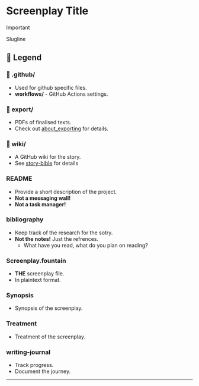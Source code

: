 # Screenplay Title

> [!IMPORTANT] 
> Slugline

## 🧭 Legend

### 📂 .github/
- Used for github specific files.
- **workflows/** - GitHub Actions settings.

### 📂 export/
- PDFs of finalised texts.
- Check out [about_exporting](export/about_exporting.md) for details.

### 📂 wiki/
- A GitHub wiki for the story.
- See [story-bible](story-bible.md) for details

### README
- Provide a short description of the project.
- **Not a messaging wall!**
- **Not a task manager!**

### bibliography
- Keep track of the research for the sotry.
- **Not the notes!** Just the refrences.
  - What have you read, what do you plan on reading?

### Screenplay.fountain
- **THE** screenplay file.
- In plaintext format.

### Synopsis
- Synopsis of the screenplay.

### Treatment
- Treatment of the screenplay.

### writing-journal
- Track progress.
- Document the journey.

***
